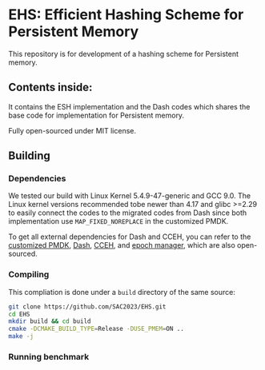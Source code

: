 # EHS: Efficient Hashing Scheme for Persistent Memory 

This repository is for development of a hashing scheme for Persistent memory.


## Contents inside:

It contains the ESH implementation
and the Dash codes which shares the base code for implementation for Persistent memory.

Fully open-sourced under MIT license.

## Building

### Dependencies
We tested our build with Linux Kernel 5.4.9-47-generic and GCC 9.0. The Linux kernel versions recommended tobe newer than 4.17 and glibc >=2.29 to easily connect the codes to the migrated codes from Dash since both implementation use `MAP_FIXED_NOREPLACE` in the customized PMDK. 


To get all external dependencies for Dash and CCEH, you can refer to the [customized PMDK](https://github.com/XiangpengHao/pmdk), [Dash](https://github.com/baotonglu/dash), [CCEH](https://github.com/DICL/CCEH), and [epoch manager](https://github.com/XiangpengHao/VeryPM), which are also open-sourced. 



### Compiling
This compliation is done under a `build` directory of the same source:
```bash
git clone https://github.com/SAC2023/EHS.git
cd EHS
mkdir build && cd build
cmake -DCMAKE_BUILD_TYPE=Release -DUSE_PMEM=ON .. 
make -j
```

### Running benchmark
